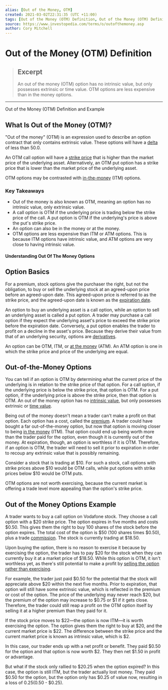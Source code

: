 ```yaml
---
alias: [Out of the Money, OTM]
created: 2021-03-02T22:31:35 (UTC +11:00)
tags: [Out of the Money (OTM) Definition, Out of the Money (OTM) Definition and Example]
source: https://www.investopedia.com/terms/o/outofthemoney.asp
author: Cory Mitchell
---
```


# Out of the Money (OTM) Definition

> ## Excerpt
> An out of the money (OTM) option has no intrinsic value, but only possesses extrinsic or time value. OTM options are less expensive than in the money options.

---

Out of the Money (OTM) Definition and Example
## What Is Out of the Money (OTM)?

"Out of the money" (OTM) is an expression used to describe an option contract that only contains extrinsic value. These options will have a [delta](https://www.investopedia.com/terms/d/delta.asp) of less than 50.0.

An OTM call option will have a [strike price](https://www.investopedia.com/terms/s/strikeprice.asp) that is higher than the market price of the underlying asset. Alternatively, an OTM put option has a strike price that is lower than the market price of the underlying asset.

OTM options may be contrasted with [in-the-money](https://www.investopedia.com/terms/i/inthemoney.asp) (ITM) options.

### Key Takeaways

-   Out of the money is also known as OTM, meaning an option has no intrinsic value, only extrinsic value.
-   A call option is OTM if the underlying price is trading below the strike price of the call. A put option is OTM if the underlying's price is above the put's strike price.
-   An option can also be in the money or at the money.
-   OTM options are less expensive than ITM or ATM options. This is because ITM options have intrinsic value, and ATM options are very close to having intrinsic value.

#### Understanding Out Of The Money Options

## Option Basics

For a premium, stock options give the purchaser the right, but not the obligation, to buy or sell the underlying stock at an agreed-upon price before an agreed-upon date. This agreed-upon price is referred to as the strike price, and the agreed-upon date is known as the [expiration date](https://www.investopedia.com/terms/e/expirationdate.asp).

An option to buy an underlying asset is a call option, while an option to sell an underlying asset is called a put option. A trader may purchase a call option if they expect the underlying asset's price to exceed the strike price before the expiration date. Conversely, a put option enables the trader to profit on a decline in the asset's price. Because they derive their value from that of an underlying security, options are [derivatives](https://www.investopedia.com/terms/d/derivative.asp).

An option can be OTM, ITM, or [at the money](https://www.investopedia.com/terms/a/atthemoney.asp) (ATM). An ATM option is one in which the strike price and price of the underlying are equal.

## Out-of-the-Money Options

You can tell if an option is OTM by determining what the current price of the underlying is in relation to the strike price of that option. For a call option, if the underlying price is below the strike price, that option is OTM. For a put option, if the underlying price is above the strike price, then that option is OTM. An out of the money option has no [intrinsic value](https://www.investopedia.com/terms/i/intrinsicvalue.asp), but only possesses extrinsic or [time value](https://www.investopedia.com/terms/t/timevalue.asp).

Being out of the money doesn't mean a trader can't make a profit on that option. Each option has a cost, called the [premium](https://www.investopedia.com/terms/o/option-premium.asp). A trader could have bought a far out-of-the-money option, but now that option is moving closer to being [in the money](https://www.investopedia.com/terms/i/inthemoney.asp) (ITM). That option could end up being worth more than the trader paid for the option, even though it is currently out of the money. At expiration, though, an option is worthless if it is OTM. Therefore, if an option is OTM, the trader will need to sell it prior to expiration in order to recoup any extrinsic value that is possibly remaining.

Consider a stock that is trading at $10. For such a stock, call options with strike prices above $10 would be OTM calls, while put options with strike prices below $10 would be OTM puts.

OTM options are not worth exercising, because the current market is offering a trade level more appealing than the option's strike price.

## Out of the Money Options Example

A trader wants to buy a call option on Vodafone stock. They choose a call option with a $20 strike price. The option expires in five months and costs $0.50. This gives them the right to buy 100 shares of the stock before the option expires. The total cost of the option is $50 (100 shares times $0.50), plus a trade [commission](https://www.investopedia.com/terms/c/commission.asp). The stock is currently trading at $18.50.

Upon buying the option, there is no reason to exercise it because by exercising the option, the trader has to pay $20 for the stock when they can currently buy it at a market price of $18.50. While this option is OTM, it isn't worthless yet, as there's still potential to make a profit by [selling the option rather than exercising](https://www.investopedia.com/articles/optioninvestor/09/when-exercise-options.asp).

For example, the trader just paid $0.50 for the potential that the stock will appreciate above $20 within the next five months. Prior to expiration, that option will still have some extrinsic value, which is reflected in the premium or cost of the option. The price of the underlying may never reach $20, but the premium of the option may increase to $0.75 or $1 if it gets close. Therefore, the trader could still reap a profit on the OTM option itself by selling it at a higher premium than they paid for it.

If the stock price moves to $22—the option is now ITM—it is worth exercising the option. The option gives them the right to buy at $20, and the current market price is $22. The difference between the strike price and the current market price is known as intrinsic value, which is $2.

In this case, our trader ends up with a net profit or benefit. They paid $0.50 for the option and that option is now worth $2. They then net $1.50 in profit or advantage.

But what if the stock only rallied to $20.25 when the option expired? In this case, the option is still ITM, but the trader actually lost money. They paid $0.50 for the option, but the option only has $0.25 of value now, resulting in a loss of $0.25 ($0.50 - $0.25).

